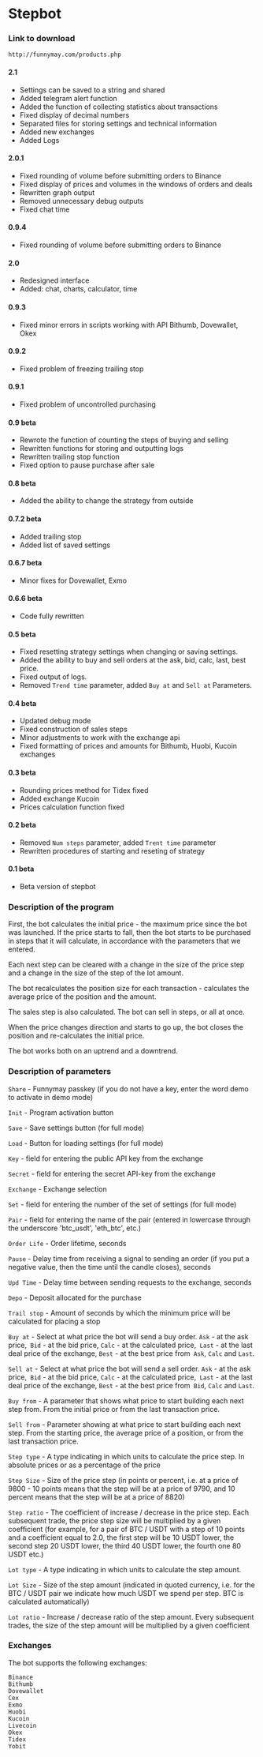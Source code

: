 # Stepbot

### Link to download

`http://funnymay.com/products.php`

#### 2.1
* Settings can be saved to a string and shared
* Added telegram alert function
* Added the function of collecting statistics about transactions
* Fixed display of decimal numbers
* Separated files for storing settings and technical information
* Added new exchanges
* Added Logs

#### 2.0.1
* Fixed rounding of volume before submitting orders to Binance
* Fixed display of prices and volumes in the windows of orders and deals
* Rewritten graph output
* Removed unnecessary debug outputs
* Fixed chat time

#### 0.9.4
* Fixed rounding of volume before submitting orders to Binance

#### 2.0
* Redesigned interface
* Added: chat, charts, calculator, time

#### 0.9.3
* Fixed minor errors in scripts working with API Bithumb, Dovewallet, Okex

#### 0.9.2
* Fixed problem of freezing trailing stop

#### 0.9.1
* Fixed problem of uncontrolled purchasing

#### 0.9 beta
* Rewrote the function of counting the steps of buying and selling
* Rewritten functions for storing and outputting logs
* Rewritten trailing stop function
* Fixed option to pause purchase after sale

#### 0.8 beta
* Added the ability to change the strategy from outside

#### 0.7.2 beta
* Added trailing stop
* Added list of saved settings

#### 0.6.7 beta
* Minor fixes for Dovewallet, Exmo

#### 0.6.6 beta
* Code fully rewritten

#### 0.5 beta
* Fixed resetting strategy settings when changing or saving settings.
* Added the ability to buy and sell orders at the ask, bid, calc, last, best price.
* Fixed output of logs.
* Removed `Trend time` parameter, added `Buy at` and `Sell at` Parameters.

#### 0.4 beta
* Updated debug mode
* Fixed construction of sales steps
* Minor adjustments to work with the exchange api
* Fixed formatting of prices and amounts for Bithumb, Huobi, Kucoin exchanges

#### 0.3 beta
* Rounding prices method for Tidex fixed
* Added exchange Kucoin
* Prices calculation function fixed

#### 0.2 beta
* Removed `Num steps` parameter, added `Trent time` parameter
* Rewritten procedures of starting and reseting of strategy

#### 0.1 beta
* Beta version of stepbot

### Description of the program

First, the bot calculates the initial price - the maximum price since the bot was launched. If the price starts to fall, then the bot starts to be purchased in steps that it will calculate, in accordance with the parameters that we entered.

Each next step can be cleared with a change in the size of the price step and a change in the size of the step of the lot amount.

The bot recalculates the position size for each transaction - calculates the average price of the position and the amount.

The sales step is also calculated. The bot can sell in steps, or all at once.

When the price changes direction and starts to go up, the bot closes the position and re-calculates the initial price.

The bot works both on an uptrend and a downtrend.

### Description of parameters

`Share` - Funnymay passkey (if you do not have a key, enter the word demo to activate in demo mode)

`Init` - Program activation button

`Save` - Save settings button (for full mode)

`Load` - Button for loading settings (for full mode)

`Key` - field for entering the public API key from the exchange

`Secret` - field for entering the secret API-key from the exchange

`Exchange` - Exchange selection

`Set` - field for entering the number of the set of settings (for full mode)

`Pair` - field for entering the name of the pair (entered in lowercase through the underscore 'btc_usdt', 'eth_btc', etc.)

`Order Life` - Order lifetime, seconds

`Pause` - Delay time from receiving a signal to sending an order (if you put a negative value, then the time until the candle closes), seconds

`Upd Time` - Delay time between sending requests to the exchange, seconds

`Depo` - Deposit allocated for the purchase

`Trail stop` - Amount of seconds by which the minimum price will be calculated for placing a stop

`Buy at` - Select at what price the bot will send a buy order. `Ask` - at the ask price,` Bid` - at the bid price, `Calc` - at the calculated price,` Last` - at the last deal price of the exchange, `Best` - at the best price from` Ask`, `Calc` and `Last`.

`Sell at` - Select at what price the bot will send a sell order. `Ask` - at the ask price,` Bid` - at the bid price, `Calc` - at the calculated price,` Last` - at the last deal price of the exchange, `Best` - at the best price from` Bid`, `Calc` and `Last`.

`Buy from` - A parameter that shows what price to start building each next step from. From the initial price or from the last transaction price.

`Sell from` - Parameter showing at what price to start building each next step. From the starting price, the average price of a position, or from the last transaction price.

`Step type` - A type indicating in which units to calculate the price step. In absolute prices or as a percentage of the price

`Step Size` - Size of the price step (in points or percent, i.e. at a price of 9800 - 10 points means that the step will be at a price of 9790, and 10 percent means that the step will be at a price of 8820)

`Step ratio` - The coefficient of increase / decrease in the price step. Each subsequent trade, the price step size will be multiplied by a given coefficient (for example, for a pair of BTC / USDT with a step of 10 points and a coefficient equal to 2.0, the first step will be 10 USDT lower, the second step 20 USDT lower, the third 40 USDT lower, the fourth one 80 USDT etc.)

`Lot type` - A type indicating in which units to calculate the step amount.

`Lot Size` - Size of the step amount (indicated in quoted currency, i.e. for the BTC / USDT pair we indicate how much USDT we spend per step. BTC is calculated automatically)

`Lot ratio` - Increase / decrease ratio of the step amount. Every subsequent trades, the size of the step amount will be multiplied by a given coefficient

### Exchanges

The bot supports the following exchanges:
```
Binance
Bithumb
Dovewallet
Cex
Exmo
Huobi
Kucoin
Livecoin
Okex
Tidex
Yobit
```
